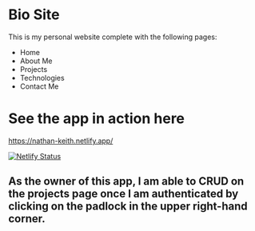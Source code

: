 # Bio Site
This is my personal website complete with the following pages:
- Home
- About Me
- Projects
- Technologies 
- Contact Me

# See the app in action here
https://nathan-keith.netlify.app/

[![Netlify Status](https://api.netlify.com/api/v1/badges/4e7f89c1-3c3d-4e78-8977-03e76799ee52/deploy-status)](https://app.netlify.com/sites/nathan-keith/deploys)

## As the owner of this app, I am able to CRUD on the projects page once I am authenticated by clicking on the padlock in the upper right-hand corner.

